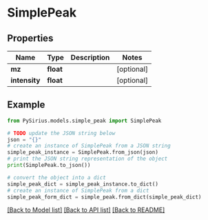 # SimplePeak


## Properties

Name | Type | Description | Notes
------------ | ------------- | ------------- | -------------
**mz** | **float** |  | [optional] 
**intensity** | **float** |  | [optional] 

## Example

```python
from PySirius.models.simple_peak import SimplePeak

# TODO update the JSON string below
json = "{}"
# create an instance of SimplePeak from a JSON string
simple_peak_instance = SimplePeak.from_json(json)
# print the JSON string representation of the object
print(SimplePeak.to_json())

# convert the object into a dict
simple_peak_dict = simple_peak_instance.to_dict()
# create an instance of SimplePeak from a dict
simple_peak_form_dict = simple_peak.from_dict(simple_peak_dict)
```
[[Back to Model list]](../README.md#documentation-for-models) [[Back to API list]](../README.md#documentation-for-api-endpoints) [[Back to README]](../README.md)


